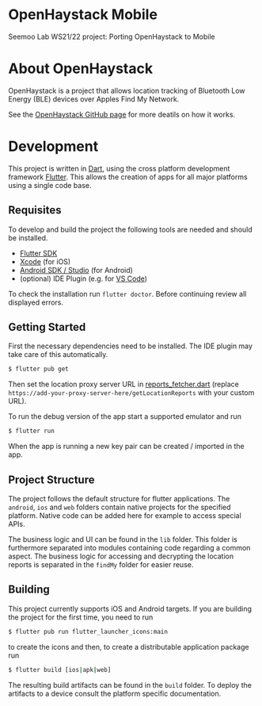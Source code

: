 # OpenHaystack Mobile
Seemoo Lab WS21/22 project: Porting OpenHaystack to Mobile

# About OpenHaystack
OpenHaystack is a project that allows location tracking of Bluetooth Low Energy (BLE) devices over Apples Find My Network.

See the [OpenHaystack GitHub page](https://github.com/seemoo-lab/openhaystack/) for more deatils on how it works.

# Development
This project is written in [Dart](https://dart.dev/), using the cross platform development framework [Flutter](https://flutter.dev/). This allows the creation of apps for all major platforms using a single code base.

## Requisites
To develop and build the project the following tools are needed and should be installed.

- [Flutter SDK](https://docs.flutter.dev/get-started/install)
- [Xcode](https://developer.apple.com/xcode/) (for iOS)
- [Android SDK / Studio](https://developer.android.com/studio/) (for Android)
- (optional) IDE Plugin (e.g. for [VS Code](https://marketplace.visualstudio.com/items?itemName=Dart-Code.flutter))

To check the installation run `flutter doctor`. Before continuing review all displayed errors.


## Getting Started
First the necessary dependencies need to be installed. The IDE plugin may take care of this automatically.
```bash
$ flutter pub get
```

Then set the location proxy server URL in [reports_fetcher.dart](lib/findMy/reports_fetcher.dart) (replace `https://add-your-proxy-server-here/getLocationReports` with your custom URL).

To run the debug version of the app start a supported emulator and run
```bash
$ flutter run
```

When the app is running a new key pair can be created / imported in the app.

## Project Structure
The project follows the default structure for flutter applications. The `android`, `ios` and `web` folders contain native projects for the specified platform. Native code can be added here for example to access special APIs.

The business logic and UI can be found in the `lib` folder. This folder is furthermore separated into modules containing code regarding a common aspect.
The business logic for accessing and decrypting the location reports is separated in the `findMy` folder for easier reuse.

## Building
This project currently supports iOS and Android targets.
If you are building the project for the first time, you need to run
```bash
$ flutter pub run flutter_launcher_icons:main 
```
to create the icons and then, to create a distributable application package run
```bash
$ flutter build [ios|apk|web]
```
The resulting build artifacts can be found in the `build` folder. To deploy the artifacts to a device consult the platform specific documentation.
